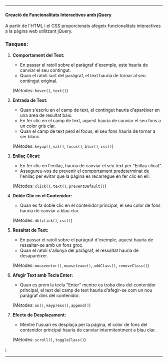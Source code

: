 
---



#### Creació de Funcionalitats Interactives amb jQuery


A partir de l'HTML i el CSS proporcionats afegeix funcionalitats interactives a la pàgina web utilitzant jQuery.

### Tasques:

1. **Comportament del Text:**
    - En passar el ratolí sobre el paràgraf d'exemple, este hauria de canviar el seu contingut.
    - Quan el ratolí surt del paràgraf, el text hauria de tornar al seu contingut original.

   (Mètodes: `hover()`, `text()`)

2. **Entrada de Text:**
    - Quan s'escriu en el camp de text, el contingut hauria d'aparéixer en una àrea de resultat baix.
    - En fer clic en el camp de text, aquest hauria de canviar el seu fons a un color gris clar.
    - Quan el camp de text perd el focus, el seu fons hauria de tornar a ser blanc.

   (Mètodes: `keyup()`, `val()`, `focus()`, `blur()`, `css()`)

3. **Enllaç Clicat:**
    - En fer clic en l'enllaç, hauria de canviar el seu text per "Enllaç clicat".
    - Assegureu-vos de prevenir el comportament predeterminat de l'enllaç per evitar que la pàgina es recarregue en fer clic en ell.

   (Mètodes: `click()`, `text()`, `preventDefault()`)

4. **Doble Clic en el Contenidor:**
    - Quan es fa doble clic en el contenidor principal, el seu color de fons hauria de canviar a blau clar.

   (Mètodes: `dblclick()`, `css()`)

5. **Resaltat de Text:**
    - En passar el ratolí sobre el paràgraf d'exemple, aquest hauria de ressaltar-se amb un fons groc.
    - Quan el ratolí s'allunya del paràgraf, el ressaltat hauria de desaparéixer.

   (Mètodes: `mouseenter()`, `mouseleave()`, `addClass()`, `removeClass()`)

6. **Afegir Text amb Tecla Enter:**
    - Quan es prem la tecla "Enter" mentre es troba dins del contenidor principal, el text del camp de text hauria d'afegir-se com un nou paràgraf dins del contenidor.

   (Mètodes: `on()`, `keypress()`, `append()`)

7. **Efecte de Desplaçament:**
    - Mentre l'usuari es desplaça per la pàgina, el color de fons del contenidor principal hauria de canviar intermitentment a blau clar.

   (Mètodes: `scroll()`, `toggleClass()`)



¡

--- 
